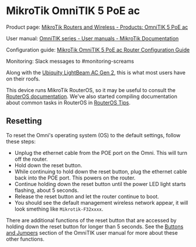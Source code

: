 # MikroTik OmniTIK 5 PoE ac

Product page: [MikroTik Routers and Wireless - Products: OmniTIK 5 PoE ac](https://mikrotik.com/product/rbomnitikpg_5hacd)

User manual: [OmniTIK series - User manuals - MikroTik Documentation](https://help.mikrotik.com/docs/spaces/UM/pages/14221325/OmniTIK+series)

Configuration guide: [MikroTik OmniTIK 5 PoE ac Router Configuration Guide](../guides/configuring-routers/omnitik.md)

Monitoring: Slack messages to \#monitoring-screams

Along with the [Ubiquity LightBeam AC Gen 2](litebeam.md), this is what most users have on their roofs.

This device runs MikroTik RouterOS, so it may be useful to consult the [RouterOS documentation](https://help.mikrotik.com/docs/). We've also started compiling documentation about common tasks in RouterOS in [RouterOS Tips](../guides/routeros-tips.md).

## Resetting

To reset the Omni's operating system (OS) to the default settings, follow these steps:

- Unplug the ethernet cable from the POE port on the Omni. This will turn off the router. 
- Hold down the reset button.
- While continuing to hold down the reset button, plug the ethernet cable back into the POE port. This powers on the router.
- Continue holding down the reset button until the power LED light starts flashing, about 5 seconds.
- Release the reset button and let the router continue to boot.
- You should see the default management wireless network appear, it will look smething like `Mikrotik-F32xxxx`.

There are additional functions of the reset button that are accessed by holding down the reset button for longer than 5 seconds. See the [Buttons and Jumpers](https://help.mikrotik.com/docs/spaces/UM/pages/14221325/OmniTIK+series#OmniTIKseries-ButtonsandJumpers) section of the OmniTIK user manual for more about these other functions.
